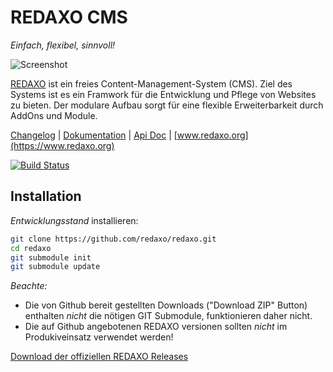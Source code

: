 REDAXO CMS
==========

*Einfach, flexibel, sinnvoll!*

![Screenshot](https://raw.githubusercontent.com/redaxo/redaxo/assets/redaxo_01.png)

[REDAXO](https://www.redaxo.org) ist ein freies Content-Management-System (CMS). Ziel des Systems ist es ein Framwork für die Entwicklung und Pflege von Websites zu bieten. Der modulare Aufbau sorgt für eine flexible Erweiterbarkeit durch AddOns und Module. 

[Changelog](https://github.com/redaxo/redaxo/blob/master/redaxo/src/core/CHANGELOG.md) | [Dokumentation](https://redaxo.org/doku/master) | [Api Doc](https://redaxo.org/api/master/) | [www.redaxo.org](https://www.redaxo.org) 

[![Build Status](https://secure.travis-ci.org/redaxo/redaxo.svg?branch=master)](https://travis-ci.org/redaxo/redaxo)


Installation
------------

*Entwicklungsstand* installieren:

```sh
git clone https://github.com/redaxo/redaxo.git
cd redaxo
git submodule init
git submodule update
```

*Beachte:*
- Die von Github bereit gestellten Downloads ("Download ZIP" Button) enthalten *nicht* die nötigen GIT Submodule, funktionieren daher nicht.
- Die auf Github angebotenen REDAXO versionen sollten *nicht* im Produkiveinsatz verwendet werden!

[Download der offiziellen REDAXO Releases](https://github.com/redaxo/redaxo/releases)
